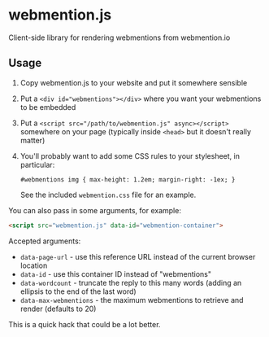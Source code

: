 # webmention.js
Client-side library for rendering webmentions from webmention.io

## Usage

1. Copy webmention.js to your website and put it somewhere sensible
2. Put a `<div id="webmentions"></div>` where you want your webmentions to be
   embedded
3. Put a `<script src="/path/to/webmention.js" async></script>`
   somewhere on your page (typically inside `<head>` but it doesn't really matter)
4. You'll probably want to add some CSS rules to your stylesheet, in particular:

    `#webmentions img { max-height: 1.2em; margin-right: -1ex; }`

    See the included `webmention.css` file for an example.

You can also pass in some arguments, for example:

```html
<script src="webmention.js" data-id="webmention-container">
```

Accepted arguments:

* `data-page-url` - use this reference URL instead of the current browser location
* `data-id` - use this container ID instead of "webmentions"
* `data-wordcount` - truncate the reply to this many words (adding an ellipsis to
    the end of the last word)
* `data-max-webmentions` - the maximum webmentions to retrieve and render (defaults to 20)

This is a quick hack that could be a lot better.
